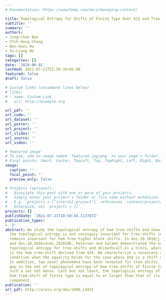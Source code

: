 ```yaml
---
# Documentation: https://wowchemy.com/docs/managing-content/

title: Topological Entropy for Shifts of Finite Type Over $ℤ$ and Tree
subtitle: ''
summary: ''
authors:
- Jung-Chao Ban
- Chih-Hung Chang
- Wen-Guei Hu
- Yu-Liang Wu
tags: []
categories: []
date: '2020-06-01'
lastmod: 2021-07-21T21:50:34+03:00
featured: false
draft: false

# Custom links (uncomment lines below)
# links:
# - name: Custom Link
#   url: http://example.org

url_pdf: ''
url_code: ''
url_dataset: ''
url_poster: ''
url_project: ''
url_slides: ''
url_source: ''
url_video: ''

# Featured image
# To use, add an image named `featured.jpg/png` to your page's folder.
# Focal points: Smart, Center, TopLeft, Top, TopRight, Left, Right, BottomLeft, Bottom, BottomRight.
image:
  caption: ''
  focal_point: ''
  preview_only: false

# Projects (optional).
#   Associate this post with one or more of your projects.
#   Simply enter your project's folder or file name without extension.
#   E.g. `projects = ["internal-project"]` references `content/project/deep-learning/index.md`.
#   Otherwise, set `projects = []`.
projects: []
publishDate: '2021-07-21T18:50:34.113787Z'
publication_types:
- '2'
abstract: We study the topological entropy of hom tree-shifts and show that, although
  the topological entropy is not conjugacy invariant for tree-shifts in general, it
  remains invariant for hom tree higher block shifts. In doi:10.1016/j.tcs.2018.05.034
  and doi:10.3934/dcds.2020186, Petersen and Salama demonstrated the existence of
  topological entropy for tree-shifts and $h(mathcalT_X) ≥ h(X)$, where $mathcalT_X$
  is the hom tree-shift derived from $X$. We characterize a necessary and sufficient
  condition when the equality holds for the case where $X$ is a shift of finite type.
  In addition, two novel phenomena have been revealed for tree-shifts. There is a
  gap in the set of topological entropy of hom tree-shifts of finite type, which makes
  such a set not dense. Last but not least, the topological entropy of a reducible
  hom tree-shift of finite type is equal to or larger than that of its maximal irreducible
  component.
publication: ''
url_pdf: http://arxiv.org/abs/2006.13415
---
```

